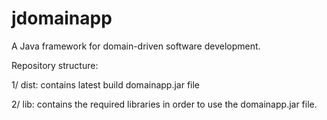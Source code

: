 # jdomainapp
A Java framework for domain-driven software development.

Repository structure:

1/ dist: contains latest build domainapp.jar file

2/ lib: contains the required libraries in order to use the domainapp.jar file.
